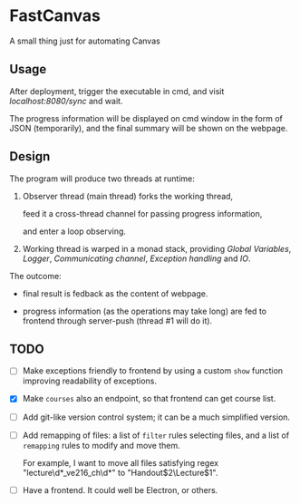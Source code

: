 # FastCanvas

A small thing just for automating Canvas

## Usage

After deployment, trigger the executable in cmd, and visit *localhost:8080/sync* and wait.

The progress information will be displayed on cmd window in the form of JSON (temporarily), and the final summary will be shown on the webpage.

## Design

The program will produce two threads at runtime:

1. Observer thread (main thread) forks the working thread, 

    feed it a cross-thread channel for passing progress information, 
  
    and enter a loop observing.
  
2. Working thread is warped in a monad stack, providing *Global Variables*, *Logger*, *Communicating channel*, *Exception handling* and *IO*.

The outcome: 

* final result is fedback as the content of webpage.

* progress information (as the operations may take long) are fed to frontend through server-push (thread #1 will do it).

## TODO

* [ ] Make exceptions friendly to frontend by using a custom `show` function improving readability of exceptions.

* [x] Make `courses` also an endpoint, so that frontend can get course list.

* [ ] Add git-like version control system; it can be a much simplified version.

* [ ] Add remapping of files: a list of `filter` rules selecting files, and a list of `remapping` rules to modify and move them. 

    For example, I want to move all files satisfying regex "lecture\d*_ve216_ch\d*" to "Handout\$2\Lecture$1".
    
* [ ] Have a frontend. It could well be Electron, or others.
